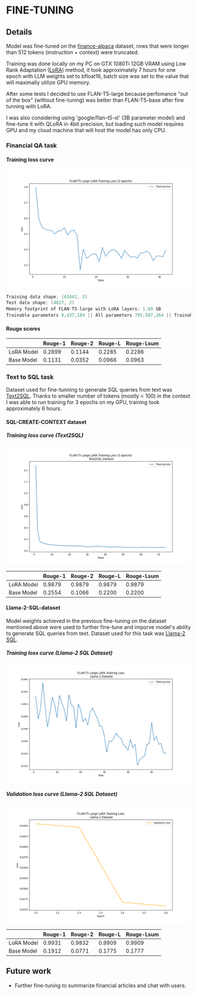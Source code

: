 # FINE-TUNING

## Details

Model was fine-tuned on the [finance-alpaca](https://huggingface.co/datasets/gbharti/finance-alpaca) dataset, rows that were longer than 512 tokens (instruction + context) were truncated.

Training was done locally on my PC on GTX 1080Ti 12GB VRAM using Low Rank Adaptation ([LoRA](https://arxiv.org/pdf/2106.09685.pdf)) method, it took approximately 7 hours for one epoch with LLM weights set to bfloat16, batch size was set to the value that will maximally utilize GPU memory.

After some tests I decided to use FLAN-T5-large because perfomance "out of the box" (without fine-tuning) was better than FLAN-T5-base after fine tunning with LoRA.

I was also considering using 'google/flan-t5-xl' (3B parameter model) and fine-tune it with QLoRA in 4bit precision, but loading such model requires GPU and my cloud machine that will host the model has only CPU.

### Financial QA task

#### Training loss curve

![Training loss curve](./plots/financial_qa_2_epochs.png)

```cpp
Training data shape: (43441, 2)
Test data shape: (4827, 2)
Memory footprint of FLAN-T5-large with LoRA layers: 1.60 GB
Trainable parameters 9,437,184 || All parameters 792,587,264 || Trainable parameter percentage: 1.19%
```

#### Rouge scores

|| Rouge-1 | Rouge-2 | Rouge-L | Rouge-Lsum |
|---|---------|---------|---------|---------|
| LoRA Model | 0.2899 | 0.1144 | 0.2285 | 0.2286 |
| Base Model | 0.1131 | 0.0352 | 0.0966 | 0.0963 |

### Text to SQL task

Dataset used for fine-tunning to generate SQL queries from text was [Text2SQL](https://huggingface.co/datasets/b-mc2/sql-create-context). Thanks to smaller number of tokens (mostly < 100) in the context I was able to run training for 3 epochs on my GPU, training took approximately 6 hours.

#### SQL-CREATE-CONTEXT dataset

##### Training loss curve (Text2SQL)

![Training loss curve](./plots/text2sql_3-epochs.png)

|| Rouge-1 | Rouge-2 | Rouge-L | Rouge-Lsum |
|---|---------|---------|---------|---------|
| LoRA Model | 0.9879 | 0.9879 | 0.9879 | 0.9879 |
| Base Model | 0.2554 | 0.1066| 0.2200 | 0.2200 |

#### Llama-2-SQL-dataset

Model weights achieved in the previous fine-tuning on the dataset mentioned above were used to further fine-tune and imporve model's ability to generate SQL queries from text. Dataset used for this task was [Llama-2 SQL](https://huggingface.co/datasets/ChrisHayduk/Llama-2-SQL-Dataset).

##### Training loss curve (Llama-2 SQL Dataset)

![Training loss curve](./plots/llama2sql_2-epochs.png)

##### Validation loss curve (Llama-2 SQL Dataset)

![Validation loss curve](./plots/llama2sql_2-epochs_eval.png)

|| Rouge-1 | Rouge-2 | Rouge-L | Rouge-Lsum |
|---|---------|---------|---------|---------|
| LoRA Model | 0.9931 | 0.9832 | 0.9909 | 0.9909 |
| Base Model | 0.1912 | 0.0771 | 0.1775 | 0.1777 |

## Future work

- Further fine-tuning to summarize financial articles and chat with users.
